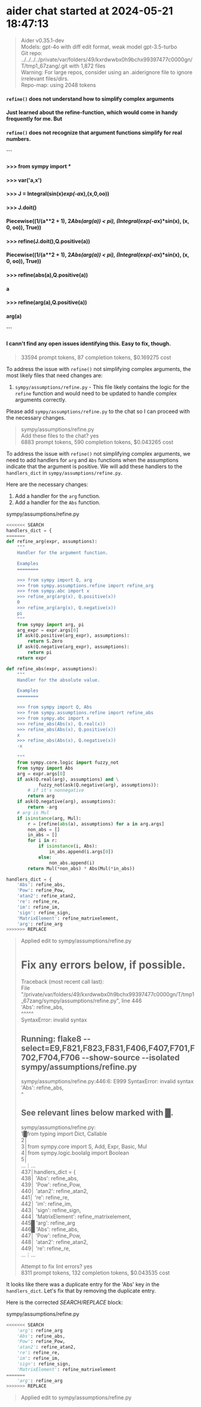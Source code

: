 
# aider chat started at 2024-05-21 18:47:13

> Aider v0.35.1-dev  
> Models: gpt-4o with diff edit format, weak model gpt-3.5-turbo  
> Git repo: ../../../../private/var/folders/49/kxrdwwbx0h9bchx99397477c0000gn/T/tmp1_67zang/.git with 1,872 files  
> Warning: For large repos, consider using an .aiderignore file to ignore irrelevant files/dirs.  
> Repo-map: using 2048 tokens  

#### `refine()` does not understand how to simplify complex arguments  
#### Just learned about the refine-function, which would come in handy frequently for me.  But  
#### `refine()` does not recognize that argument functions simplify for real numbers.  
####   
#### ```  
#### >>> from sympy import *                                                       
#### >>> var('a,x')                                                                
#### >>> J = Integral(sin(x)*exp(-a*x),(x,0,oo))                                       
#### >>> J.doit()  
#### 	Piecewise((1/(a**2 + 1), 2*Abs(arg(a)) < pi), (Integral(exp(-a*x)*sin(x), (x, 0, oo)), True))  
#### >>> refine(J.doit(),Q.positive(a))                                                   
####         Piecewise((1/(a**2 + 1), 2*Abs(arg(a)) < pi), (Integral(exp(-a*x)*sin(x), (x, 0, oo)), True))  
#### >>> refine(abs(a),Q.positive(a))                                              
#### 	a  
#### >>> refine(arg(a),Q.positive(a))                                              
#### 	arg(a)  
#### ```  
#### I cann't find any open issues identifying this.  Easy to fix, though.  
####   
####  
> 33594 prompt tokens, 87 completion tokens, $0.169275 cost  

To address the issue with `refine()` not simplifying complex arguments, the most likely files that need changes are:

1. `sympy/assumptions/refine.py` - This file likely contains the logic for the `refine` function and would need to be updated to handle complex arguments correctly.

Please add `sympy/assumptions/refine.py` to the chat so I can proceed with the necessary changes.

> sympy/assumptions/refine.py  
> Add these files to the chat? yes  
> 6883 prompt tokens, 590 completion tokens, $0.043265 cost  

To address the issue with `refine()` not simplifying complex arguments, we need to add handlers for `arg` and `Abs` functions when the assumptions indicate that the argument is positive. We will add these handlers to the `handlers_dict` in `sympy/assumptions/refine.py`.

Here are the necessary changes:

1. Add a handler for the `arg` function.
2. Add a handler for the `Abs` function.

sympy/assumptions/refine.py
```python
<<<<<<< SEARCH
handlers_dict = {
=======
def refine_arg(expr, assumptions):
    """
    Handler for the argument function.

    Examples
    ========

    >>> from sympy import Q, arg
    >>> from sympy.assumptions.refine import refine_arg
    >>> from sympy.abc import x
    >>> refine_arg(arg(x), Q.positive(x))
    0
    >>> refine_arg(arg(x), Q.negative(x))
    pi
    """
    from sympy import arg, pi
    arg_expr = expr.args[0]
    if ask(Q.positive(arg_expr), assumptions):
        return S.Zero
    if ask(Q.negative(arg_expr), assumptions):
        return pi
    return expr

def refine_abs(expr, assumptions):
    """
    Handler for the absolute value.

    Examples
    ========

    >>> from sympy import Q, Abs
    >>> from sympy.assumptions.refine import refine_abs
    >>> from sympy.abc import x
    >>> refine_abs(Abs(x), Q.real(x))
    >>> refine_abs(Abs(x), Q.positive(x))
    x
    >>> refine_abs(Abs(x), Q.negative(x))
    -x

    """
    from sympy.core.logic import fuzzy_not
    from sympy import Abs
    arg = expr.args[0]
    if ask(Q.real(arg), assumptions) and \
            fuzzy_not(ask(Q.negative(arg), assumptions)):
        # if it's nonnegative
        return arg
    if ask(Q.negative(arg), assumptions):
        return -arg
    # arg is Mul
    if isinstance(arg, Mul):
        r = [refine(abs(a), assumptions) for a in arg.args]
        non_abs = []
        in_abs = []
        for i in r:
            if isinstance(i, Abs):
                in_abs.append(i.args[0])
            else:
                non_abs.append(i)
        return Mul(*non_abs) * Abs(Mul(*in_abs))

handlers_dict = {
    'Abs': refine_abs,
    'Pow': refine_Pow,
    'atan2': refine_atan2,
    're': refine_re,
    'im': refine_im,
    'sign': refine_sign,
    'MatrixElement': refine_matrixelement,
    'arg': refine_arg
>>>>>>> REPLACE
```

> Applied edit to sympy/assumptions/refine.py  
>  
> # Fix any errors below, if possible.  
>  
> Traceback (most recent call last):  
> File "/private/var/folders/49/kxrdwwbx0h9bchx99397477c0000gn/T/tmp1_67zang/sympy/assumptions/refine.py", line 446  
> 'Abs': refine_abs,  
> ^^^^^  
> SyntaxError: invalid syntax  
>  
> ## Running: flake8 --select=E9,F821,F823,F831,F406,F407,F701,F702,F704,F706 --show-source --isolated sympy/assumptions/refine.py  
>  
> sympy/assumptions/refine.py:446:6: E999 SyntaxError: invalid syntax  
> 'Abs': refine_abs,  
> ^  
>  
> ## See relevant lines below marked with █.  
>  
> sympy/assumptions/refine.py:  
> 1█from typing import Dict, Callable  
> 2│  
> 3│from sympy.core import S, Add, Expr, Basic, Mul  
> 4│from sympy.logic.boolalg import Boolean  
> 5│  
> ...⋮...  
> 437│handlers_dict = {  
> 438│    'Abs': refine_abs,  
> 439│    'Pow': refine_Pow,  
> 440│    'atan2': refine_atan2,  
> 441│    're': refine_re,  
> 442│    'im': refine_im,  
> 443│    'sign': refine_sign,  
> 444│    'MatrixElement': refine_matrixelement,  
> 445█    'arg': refine_arg  
> 446█    'Abs': refine_abs,  
> 447│    'Pow': refine_Pow,  
> 448│    'atan2': refine_atan2,  
> 449│    're': refine_re,  
> ...⋮...  
>  
> Attempt to fix lint errors? yes  
> 8311 prompt tokens, 132 completion tokens, $0.043535 cost  

It looks like there was a duplicate entry for the 'Abs' key in the `handlers_dict`. Let's fix that by removing the duplicate entry.

Here is the corrected *SEARCH/REPLACE* block:

sympy/assumptions/refine.py
```python
<<<<<<< SEARCH
    'arg': refine_arg
    'Abs': refine_abs,
    'Pow': refine_Pow,
    'atan2': refine_atan2,
    're': refine_re,
    'im': refine_im,
    'sign': refine_sign,
    'MatrixElement': refine_matrixelement
=======
    'arg': refine_arg
>>>>>>> REPLACE
```

> Applied edit to sympy/assumptions/refine.py  

